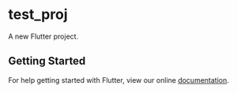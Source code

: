 # test_proj

A new Flutter project.

## Getting Started

For help getting started with Flutter, view our online
[documentation](https://flutter.io/).
